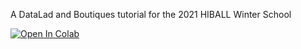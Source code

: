 A DataLad and Boutiques tutorial for the 2021 HIBALL Winter School

[![Open In Colab](https://colab.research.google.com/assets/colab-badge.svg)](https://colab.research.google.com/github/glatard/hws/blob/master/DataLad_Boutiques_tutorial.ipynb)

